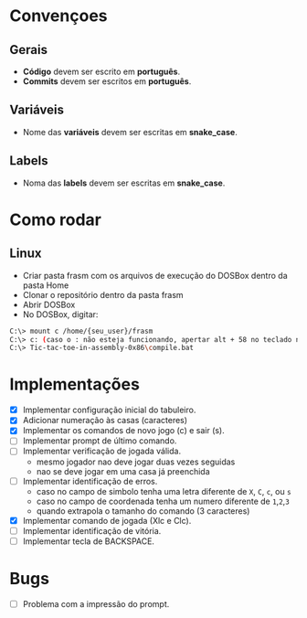 # Convençoes
## Gerais
- **Código** devem ser escrito em **português**.
- **Commits** devem ser escritos em **português**.
## Variáveis
- Nome das **variáveis** devem ser escritas em **snake_case**.
## Labels
- Noma das **labels** devem ser escritas em **snake_case**.

# Como rodar
## Linux
- Criar pasta frasm com os arquivos de execução do DOSBox dentro da pasta Home
- Clonar o repositório dentro da pasta frasm
- Abrir DOSBox
- No DOSBox, digitar:
```bash
C:\> mount c /home/{seu_user}/frasm
C:\> c: (caso o : não esteja funcionando, apertar alt + 58 no teclado numérico)
C:\> Tic-tac-toe-in-assembly-0x86\compile.bat
```

# Implementações
- [x] Implementar configuração inicial do tabuleiro.
- [x] Adicionar numeração às casas (caracteres)
- [x] Implementar os comandos de novo jogo (c) e sair (s).
- [ ] Implementar prompt de último comando.
- [ ] Implementar verificação de jogada válida.
  - mesmo jogador nao deve jogar duas vezes seguidas
  - nao se deve jogar em uma casa já preenchida
- [ ] Implementar identificação de erros.
  - caso no campo de simbolo tenha uma letra diferente de `X`, `C`, `c`, ou `s`
  - caso no campo de coordenada tenha um numero diferente de `1`,`2`,`3`
  - quando extrapola o tamanho do comando (3 caracteres)
- [x] Implementar comando de jogada (Xlc e Clc).
- [ ] Implementar identificação de vitória.
- [ ] Implementar tecla de BACKSPACE.

# Bugs
- [ ] Problema com a impressão do prompt.